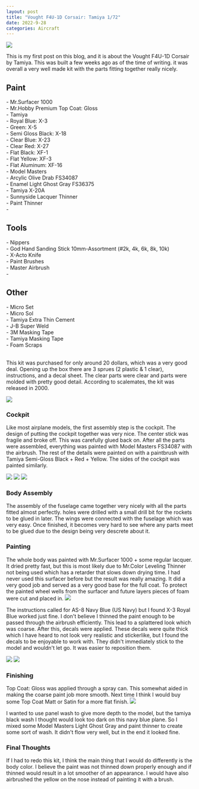 ```yaml
---
layout: post
title: "Vought F4U-1D Corsair: Tamiya 1/72"
date: 2022-9-28
categories: Aircraft
---
```


<img src="https://stackgrandiose.github.io/blog/assets/images/DSCN3010scale.JPG" >

<p>This is my first post on this blog, and it is about the Vought F4U-1D Corsair by Tamiya. This was built a few weeks ago as of the time of writing. it was overall a very well made kit with the parts fitting together really nicely. 
<h2>Paint</h2>
- Mr.Surfacer 1000 <br>
- Mr.Hobby Premium Top Coat: Gloss <br>
- Tamiya <br>
    - Royal Blue: X-3 <br>
    - Green: X-5 <br>
    - Semi Gloss Black: X-18 <br>
    - Clear Blue: X-23 <br>
    - Clear Red: X-27 <br>
    - Flat Black: XF-1 <br>
    - Flat Yellow: XF-3 <br>
    - Flat Aluminum: XF-16 <br>
- Model Masters <br>
    - Arcylic Olive Drab FS34087 <br>
    - Enamel Light Ghost Gray FS36375 <br>
- Tamiya X-20A <br>
- Sunnyside Lacquer Thinner <br>
- Paint Thinner <br>
- 
<h2>Tools</h2>
- Nippers <br>
- God Hand Sanding Stick 10mm-Assortment (#2k, 4k, 6k, 8k, 10k) <br>
- X-Acto Knife <br>
- Paint Brushes <br>
- Master Airbrush <br>
- 
<h2>Other</h2>
- Micro Set <br>
- Micro Sol <br>
- Tamiya Extra Thin Cement <br>
- J-B Super Weld <br>
- 3M Masking Tape <br>
- Tamiya Masking Tape <br>
- Foam Scraps <br>

<br>

<p>This kit was purchased for only around 20 dollars, which was a very good deal. Opening up the box there are 3 sprues (2 plastic & 1 clear), instructions, and a decal sheet. The clear parts were clear and parts were molded with pretty good detail. According to scalemates, the kit was released in 2000.</p>

<img src="https://stackgrandiose.github.io/blog/assets/images/sprue-detail-scale.jpg" >

    
<h3>Cockpit</h3>
<p>Like most airplane models, the first assembly step is the cockpit. The design of putting the cockpit together was very nice. The center stick was fragile and broke off. This was carefully glued back on. After all the parts were assembled, everything was painted with Model Masters FS34087 with the airbrush. The rest of the details were painted on with a paintbrush with Tamiya Semi-Gloss Black + Red + Yellow. The sides of the cockpit was painted similarly.</p>

<img src="https://stackgrandiose.github.io/blog/assets/images/cockpit-1-scale.jpg" > 
<img src="https://stackgrandiose.github.io/blog/assets/images/cockpit-2-scale.jpg" >
<img src="https://stackgrandiose.github.io/blog/assets/images/cockpit-side-scale.jpg" >

<h3>Body Assembly</h3>
The assembly of the fuselage came together very nicely with all the parts fitted almost perfectly. holes were drilled with a small drill bit for the rockets to be glued in later. The wings were connected with the fuselage which was very easy. Once finished, it becomes very hard to see where any parts meet to be glued due to the design being very descrete about it. 

<h3>Painting</h3>
The whole body was painted with Mr.Surfacer 1000 + some regular lacquer. It dried pretty fast, but this is most likely due to Mr.Color Leveling Thinner not being used which has a retarder that slows down drying time. I had never used this surfacer before but the result was really amazing. It did a very good job and served as a very good base for the full coat. To protect the painted wheel wells from the surfacer and future layers pieces of foam were cut and placed in.

<img src="https://stackgrandiose.github.io/blog/assets/images/surfacer-scale.jpg" > 

The instructions called for AS-8 Navy Blue (US Navy) but I found X-3 Royal Blue worked just fine. I don't believe I thinned the paint enough to be passed through the airbrush efficiently. This lead to a splattered look which was coarse. After this, decals were applied. These decals were quite thick which I have heard to not look very realistic and stickerlike, but I found the decals to be enjoyable to work with. They didn't immediately stick to the model and wouldn't let go. It was easier to reposition them.

<img src="https://stackgrandiose.github.io/blog/assets/images/body-paint-scale.jpg" > 
<img src="https://stackgrandiose.github.io/blog/assets/images/decals-scale.jpg" > 

<h3>Finishing</h3>
Top Coat: Gloss was applied through a spray can. This somewhat aided in making the coarse paint job more smooth. Next time I think I would buy some Top Coat Matt or Satin for a more flat finish.
<img src="https://stackgrandiose.github.io/blog/assets/images/top-coat-scale.jpg" >

I wanted to use panel wash to give more depth to the model, but the tamiya black wash I thought would look too dark on this navy blue plane. So I mixed some Model Masters Light Ghost Gray and paint thinner to create some sort of wash. It didn't flow very well, but in the end it looked fine. 

<h3>Final Thoughts</h3>
If I had to redo this kit, I think the main thing that I would do differently is the body color. I believe the paint was not thinned down properly enough and if thinned would result in a lot smoother of an appearance. I would have also airbrushed the yellow on the nose instead of painting it with a brush.


